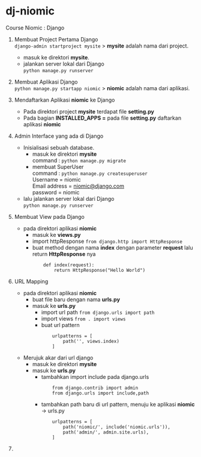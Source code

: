 # dj-niomic
Course Niomic : Django

1. Membuat Project Pertama Django\
    `django-admin startproject mysite` > **mysite** adalah nama dari project.    

    - masuk ke direktori **mysite**.
    - jalankan server lokal dari Django\
        ` python manage.py runserver `

2. Membuat Aplikasi Django\
    `python manage.py startapp niomic` > **niomic** adalah nama dari aplikasi.

3. Mendaftarkan Aplikasi **niomic** ke Django
    - Pada direktori project **mysite** terdapat file **setting.py**
    - Pada bagian **INSTALLED_APPS =** pada file **setting.py** daftarkan aplikasi **niomic**

4. Admin Interface yang ada di Django
    - Inisialisasi sebuah database.
        - masuk ke direktori **mysite**\
            command : `python manage.py migrate` 
        - membuat SuperUser\
            command : `python manage.py createsuperuser`\
                Username = niomic\
                Email address = niomic@django.com\
                password = niomic
    - lalu jalankan server lokal dari Django\
        ` python manage.py runserver `

5. Membuat View pada Django
   - pada direktori aplikasi **niomic**
        - masuk ke **views.py** 
        - import httpResponse `from django.http import HttpResponse`
        - buat method dengan nama **index** dengan parameter **request** lalu return **HttpResponse** nya
            ```
                def index(request):
                    return HttpResponse("Hello World")
            ```

6. URL Mapping
   - pada direktori aplikasi **niomic**
     - buat file baru dengan nama **urls.py**
     - masuk ke **urls.py**
       - import url path `from django.urls import path` 
       - import views `from . import views`
       - buat url pattern
            ```
                urlpatterns = [
                    path('', views.index)
                ]
            ```
    - Merujuk akar dari url django
      - masuk ke direktori **mysite**
      - masuk ke **urls.py**
        - tambahkan import include pada django.urls
            ```
                from django.contrib import admin
                from django.urls import include,path
            ``` 
        - tambahkan path baru di url pattern, menuju ke aplikasi **niomic** -> urls.py
            ```
                urlpatterns = [
                    path('niomic/', include('niomic.urls')),
                    path('admin/', admin.site.urls),
                ]
            ```
            
7. 

